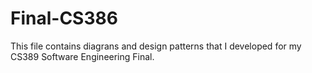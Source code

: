 # Final-CS386

This file contains diagrans and design patterns that I developed for my CS389 Software Engineering Final.
